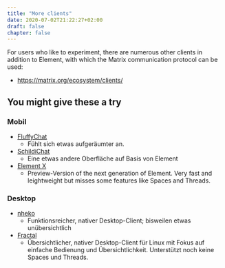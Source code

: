 ```yaml
---
title: "More clients"
date: 2020-07-02T21:22:27+02:00
draft: false
chapter: false
---
```


For users who like to experiment, there are numerous other clients in addition to Element, with which the Matrix communication protocol can be used:

- https://matrix.org/ecosystem/clients/

## You might give these a try

### Mobil
- [FluffyChat](https://fluffychat.im/)
    - Fühlt sich etwas aufgeräumter an.
- [SchildiChat](https://schildi.chat/)
    - Eine etwas andere Oberfläche auf Basis von Element
- [Element X](https://element.io/labs/element-x)
    - Preview-Version of the next generation of Element. Very fast and leightweight but misses some features like Spaces and Threads.

### Desktop
- [nheko](https://nheko-reborn.github.io/)
    - Funktionsreicher, nativer Desktop-Client; bisweilen etwas unübersichtlich
- [Fractal](https://gitlab.gnome.org/World/fractal)
    - Übersichtlicher, nativer Desktop-Client für Linux mit Fokus auf einfache Bedienung und Übersichtlichkeit. Unterstützt noch keine Spaces und Threads.
